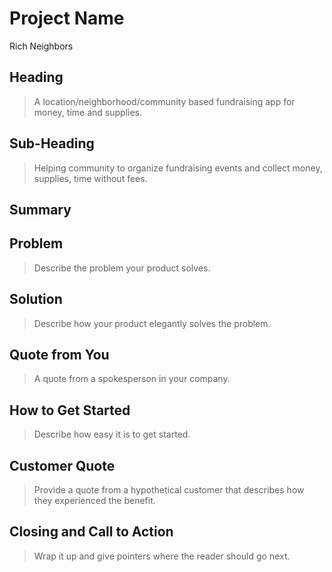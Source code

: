 # Project Name #
Rich Neighbors
 
## Heading ##
  > A location/neighborhood/community based fundraising app for money, time and supplies.

## Sub-Heading ##
  > Helping community to organize fundraising events and collect money, supplies, time without fees.

## Summary ##
  > <!-- Give a summary of the product and the benefit. Assume the reader will not read anything else so make this paragraph good. -->
  > 

## Problem ##
  > Describe the problem your product solves.

## Solution ##
  > Describe how your product elegantly solves the problem.

## Quote from You ##
  > A quote from a spokesperson in your company.

## How to Get Started ##
  > Describe how easy it is to get started.

## Customer Quote ##
  > Provide a quote from a hypothetical customer that describes how they experienced the benefit.

## Closing and Call to Action ##
  > Wrap it up and give pointers where the reader should go next.
